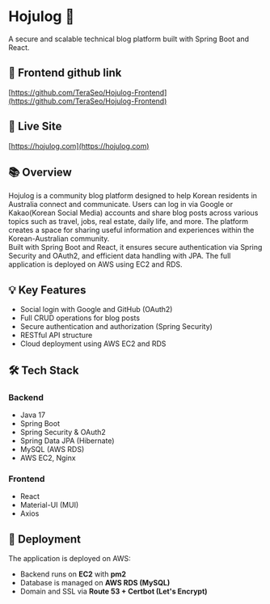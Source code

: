 # Hojulog 📝  
A secure and scalable technical blog platform built with Spring Boot and React.

## 🔗 Frontend github link
[https://github.com/TeraSeo/Hojulog-Frontend](https://github.com/TeraSeo/Hojulog-Frontend)

## 🔗 Live Site  
[https://hojulog.com](https://hojulog.com)

## 📚 Overview  
Hojulog is a community blog platform designed to help Korean residents in Australia connect and communicate. Users can log in via Google or Kakao(Korean Social Media) accounts and share blog posts across various topics such as travel, jobs, real estate, daily life, and more. The platform creates a space for sharing useful information and experiences within the Korean-Australian community.  
Built with Spring Boot and React, it ensures secure authentication via Spring Security and OAuth2, and efficient data handling with JPA. The full application is deployed on AWS using EC2 and RDS.

## 💡 Key Features  
- Social login with Google and GitHub (OAuth2)
- Full CRUD operations for blog posts
- Secure authentication and authorization (Spring Security)
- RESTful API structure
- Cloud deployment using AWS EC2 and RDS

## 🛠️ Tech Stack  

### Backend  
- Java 17  
- Spring Boot  
- Spring Security & OAuth2  
- Spring Data JPA (Hibernate)  
- MySQL (AWS RDS)  
- AWS EC2, Nginx  

### Frontend  
- React  
- Material-UI (MUI)  
- Axios  

## 🚀 Deployment  
The application is deployed on AWS:  
- Backend runs on **EC2** with **pm2**
- Database is managed on **AWS RDS (MySQL)**  
- Domain and SSL via **Route 53 + Certbot (Let's Encrypt)**
